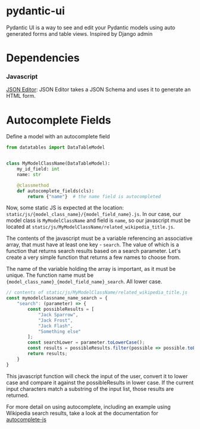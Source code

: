 # pydantic-ui
Pydantic UI is a way to see and edit your Pydantic models using auto generated forms and table views. Inspired by Django admin

# Dependencies

### Javascript
[JSON Editor](https://github.com/json-editor/json-editor): JSON Editor takes a JSON Schema and uses it to generate an HTML form.


# Autocomplete Fields

Define a model with an autocomplete field
```python
from datatables import DataTableModel


class MyModelClassName(DataTableModel):
    my_id_field: int
    name: str

    @classmethod
    def autocomplete_fields(cls):
        return {"name"}  # the name field is autocompleted
```

Now, some static JS is expected at the location: `static/js/{model_class_name}/{model_field_name}.js`. In our case, our model class is `MyModelClassName` and field is `name`, so our javascript must be located at `static/js/MyModelClassName/related_wikipedia_title.js`.

The contents of the javascript must be a variable referencing an associative array, that must have at least one key - `search`. The value of which is a function that returns search results based on a search parameter. Let's create a very simple function that returns a few names to choose from.

The name of the variable holding the array is important, as it must be unique. The function name must be `{model_class_name}_{model_field_name}_search`. All lower case.

```javascript
// contents of static/js/MyModelClassName/related_wikipedia_title.js
const mymodelclassname_name_search = {
    "search": (parameter) => {
        const possibleResults = [
            "Jack Sparrow",
            "Jack Frost",
            "Jack Flash",
            "Something else"
        ];
        const searchLower = parameter.toLowerCase();
        const results = possibleResults.filter(possible => possible.toLowerCase().includes(searchLower))
        return results;
    } 
}
```

This javascript function will check the input of the user, convert it to lower case and compare it against the possibleResults in lower case. If the current input characters match a substring of the input list, those results are returned.

For more detail on using autocomplete, including an example using Wikipedia search results, take a look at the documentation for [autocomplete-js](https://autocomplete.trevoreyre.com/#/javascript-component)
